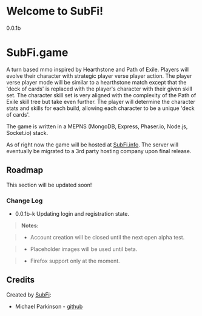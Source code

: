 Welcome to SubFi!
===================

0.0.1b

# SubFi.game 

A turn based mmo inspired by Hearthstone and Path of Exile. Players will evolve their character with strategic player verse player action. The player verse player mode will be similar to a hearthstone match except that the 'deck of cards' is replaced with the player's character with their given skill set.
The character skill set is very aligned with the complexity of the Path of Exile skill tree but take even further. The player will determine the character stats and skills for each build, allowing each character to be a unique 'deck of cards'.

The game is written in a MEPNS (MongoDB, Express, Phaser.io, Node.js, Socket.io) stack. 

As of right now the game will be hosted at [SubFi.info](https://www.subfi.info/). The server will eventually be migrated to a 3rd party hosting company upon final release.

## Roadmap
This section will be updated soon!

### Change Log
- 0.0.1b-k Updating login and registration state.

> **Notes:**

> - Account creation will be closed until the next open alpha test.

> - Placeholder images will be used until beta.

> - Firefox support only at the moment.

Credits
-------
Created by [SubFi](http://www.SubFi.info):

* Michael Parkinson - [github](https://github.com/QParkinson)